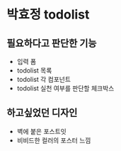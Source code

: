 # 박효정 todolist

## 필요하다고 판단한 기능

- 입력 폼
- todolist 목록
- todolist 각 컴포넌트
- todolist 실천 여부를 판단할 체크박스


## 하고싶었던 디자인

- 벽에 붙은 포스트잇
- 비비드한 컬러의 포스터 느낌
